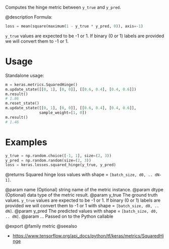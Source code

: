 Computes the hinge metric between `y_true` and `y_pred`.

@description
Formula:

```python
loss = mean(square(maximum(1 - y_true * y_pred, 0)), axis=-1)
```
`y_true` values are expected to be -1 or 1. If binary (0 or 1) labels are
provided we will convert them to -1 or 1.

# Usage
Standalone usage:

```python
m = keras.metrics.SquaredHinge()
m.update_state([[0, 1], [0, 0]], [[0.6, 0.4], [0.4, 0.6]])
m.result()
# 1.86
m.reset_state()
m.update_state([[0, 1], [0, 0]], [[0.6, 0.4], [0.4, 0.6]],
               sample_weight=[1, 0])
m.result()
# 1.46
```

# Examples
```python
y_true = np.random.choice([-1, 1], size=(2, 3))
y_pred = np.random.random(size=(2, 3))
loss = keras.losses.squared_hinge(y_true, y_pred)
```

@returns
Squared hinge loss values with shape = `[batch_size, d0, .. dN-1]`.

@param name (Optional) string name of the metric instance.
@param dtype (Optional) data type of the metric result.
@param y_true The ground truth values. `y_true` values are expected to be -1
    or 1. If binary (0 or 1) labels are provided we will convert them
    to -1 or 1 with shape = `[batch_size, d0, .. dN]`.
@param y_pred The predicted values with shape = `[batch_size, d0, .. dN]`.
@param ... Passed on to the Python callable

@export
@family metric
@seealso
+ <https://www.tensorflow.org/api_docs/python/tf/keras/metrics/SquaredHinge>
